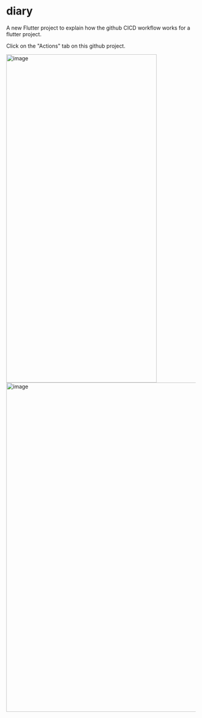 # diary

A new Flutter project to explain how the github CICD workflow works for a flutter project.

Click on the "Actions" tab on this github project.


<img width="400" height="871" alt="image" src="https://github.com/user-attachments/assets/059084e0-9e8b-428d-a448-d47736849023" />


<img width="825" height="874" alt="image" src="https://github.com/user-attachments/assets/d0983172-ea22-44c7-a5e5-6fc02051d564" />

